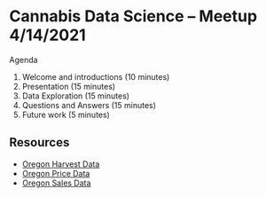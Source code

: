 # Cannabis Data Science – Meetup 4/14/2021

Agenda

1. Welcome and introductions (10 minutes)
2. Presentation (15 minutes)
3. Data Exploration (15 minutes)
4. Questions and Answers (15 minutes)
5. Future work (5 minutes)

## Resources

- [Oregon Harvest Data](https://data.olcc.state.or.us/t/OLCCPublic/views/MarketDataTableau/Harvest)
- [Oregon Price Data](https://data.olcc.state.or.us/t/OLCCPublic/views/MarketDataTableau/Prices)
- [Oregon Sales Data](https://data.olcc.state.or.us/t/OLCCPublic/views/MarketDataTableau/StatewideSalesTrend)